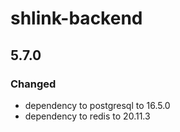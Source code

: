 # shlink-backend

## 5.7.0

### Changed

- dependency to postgresql to 16.5.0
- dependency to redis to 20.11.3
